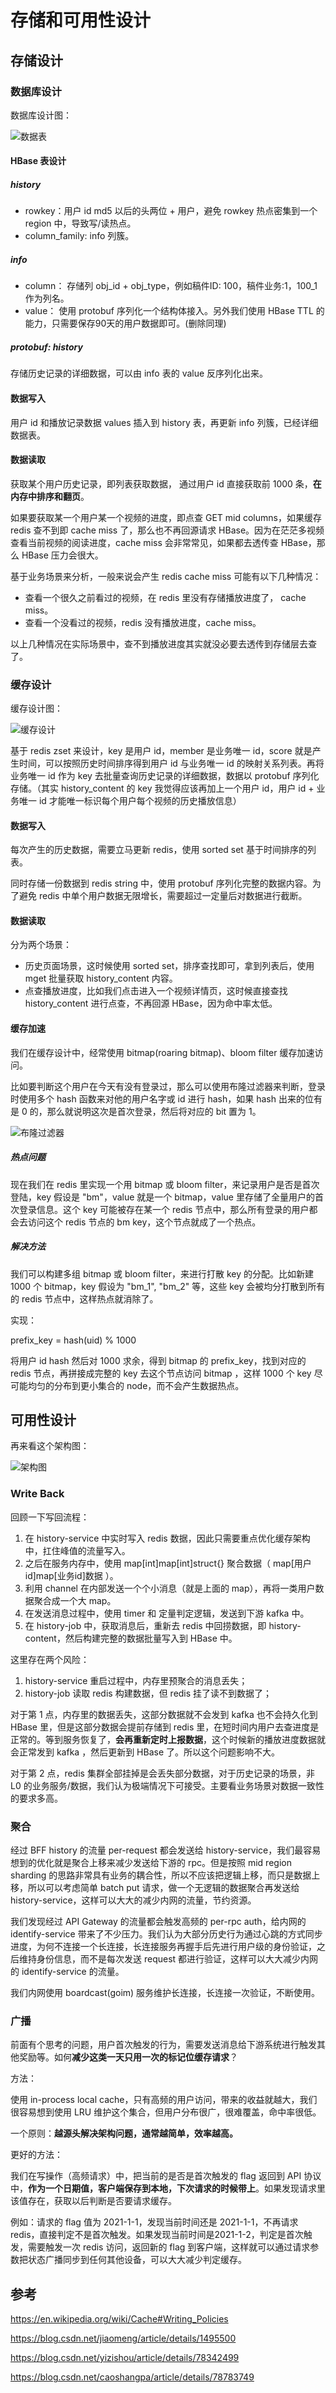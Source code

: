 # 存储和可用性设计

## 存储设计

### 数据库设计

数据库设计图：

![数据表](../../.go_study/assets/go_advanced/history-storage-1.png)

#### HBase 表设计

##### history

- rowkey：用户 id md5 以后的头两位 + 用户，避免 rowkey 热点密集到一个 region 中，导致写/读热点。
- column_family: info 列簇。

##### info

- column： 存储列 obj_id + obj_type，例如稿件ID: 100，稿件业务:1，100_1 作为列名。
-  value： 使用 protobuf 序列化一个结构体接入。另外我们使用 HBase TTL 的能力，只需要保存90天的用户数据即可。(删除同理)

##### protobuf: history

存储历史记录的详细数据，可以由 info 表的 value 反序列化出来。

#### 数据写入

用户 id 和播放记录数据 values 插入到 history 表，再更新 info 列簇，已经详细数据表。

#### 数据读取

获取某个用户历史记录，即列表获取数据， 通过用户 id 直接获取前 1000 条，**在内存中排序和翻页**。

如果要获取某一个用户某一个视频的进度，即点查 GET mid columns，如果缓存 redis 查不到即 cache miss 了，那么也不再回源请求 HBase。因为在茫茫多视频查看当前视频的阅读进度，cache miss 会非常常见，如果都去透传查 HBase，那么 HBase 压力会很大。

基于业务场景来分析，一般来说会产生 redis cache miss 可能有以下几种情况：

- 查看一个很久之前看过的视频，在 redis 里没有存储播放进度了， cache miss。
- 查看一个没看过的视频，redis 没有播放进度，cache miss。

以上几种情况在实际场景中，查不到播放进度其实就没必要去透传到存储层去查了。



### 缓存设计

缓存设计图：

![缓存设计](../../.go_study/assets/go_advanced/history-storage-2.png)

基于 redis zset 来设计，key 是用户 id，member 是业务唯一 id，score 就是产生时间，可以按照历史时间排序得到用户 id 与业务唯一 id 的映射关系列表。再将业务唯一 id 作为 key 去批量查询历史记录的详细数据，数据以 protobuf 序列化存储。（其实 history_content 的 key 我觉得应该再加上一个用户 id，用户 id + 业务唯一 id 才能唯一标识每个用户每个视频的历史播放信息）

#### 数据写入

每次产生的历史数据，需要立马更新 redis，使用 sorted set 基于时间排序的列表。

同时存储一份数据到 redis string 中，使用 protobuf 序列化完整的数据内容。为了避免 redis 中单个用户数据无限增长，需要超过一定量后对数据进行截断。

#### 数据读取

分为两个场景：

- 历史页面场景，这时候使用 sorted set，排序查找即可，拿到列表后，使用 mget 批量获取 history_content 内容。
- 点查播放进度，比如我们点击进入一个视频详情页，这时候直接查找 history_content 进行点查，不再回源 HBase，因为命中率太低。

#### 缓存加速

我们在缓存设计中，经常使用 bitmap(roaring bitmap)、bloom filter 缓存加速访问。

比如要判断这个用户在今天有没有登录过，那么可以使用布隆过滤器来判断，登录时使用多个 hash 函数来对他的用户名字或 id 进行 hash，如果 hash 出来的位有是 0 的，那么就说明这次是首次登录，然后将对应的 bit 置为 1。

![布隆过滤器](../../.go_study/assets/go_advanced/history-storage-3.png)

##### 热点问题

现在我们在 redis 里实现一个用 bitmap 或 bloom filter，来记录用户是否是首次登陆，key 假设是 "bm"，value 就是一个 bitmap，value 里存储了全量用户的首次登录信息。这个 key 可能被存在某一个 redis 节点中，那么所有登录的用户都会去访问这个 redis 节点的 bm key，这个节点就成了一个热点。

##### 解决方法

我们可以构建多组 bitmap 或 bloom filter，来进行打散 key 的分配。比如新建 1000 个 bitmap，key 假设为 "bm_1", "bm_2" 等，这些 key 会被均分打散到所有的 redis 节点中，这样热点就消除了。

实现：

prefix_key = hash(uid) % 1000

将用户 id hash 然后对 1000 求余，得到 bitmap 的 prefix_key，找到对应的 redis 节点，再拼接成完整的 key 去这个节点访问 bitmap ，这样 1000 个 key 尽可能均匀的分布到更小集合的 node，而不会产生数据热点。



## 可用性设计

再来看这个架构图：

![架构图](../../.go_study/assets/go_advanced/history-storage-4.png)

### Write Back

回顾一下写回流程：

1. 在 history-service 中实时写入 redis 数据，因此只需要重点优化缓存架构中，扛住峰值的流量写入。
2. 之后在服务内存中，使用 map[int]map[int]struct{} 聚合数据（ map[用户id]map[业务id]数据 ）。
3. 利用 channel 在内部发送一个个小消息（就是上面的 map），再将一类用户数据聚合成一个大 map。
4. 在发送消息过程中，使用 timer 和 定量判定逻辑，发送到下游 kafka 中。
5. 在 history-job 中，获取消息后，重新去 redis 中回捞数据，即 history-content，然后构建完整的数据批量写入到 HBase 中。

这里存在两个风险：

1. history-service 重启过程中，内存里预聚合的消息丢失；
2. history-job 读取 redis 构建数据，但 redis 挂了读不到数据了；

对于第 1 点，内存里的数据丢失，这部分数据就不会发到 kafka 也不会持久化到 HBase 里，但是这部分数据会提前存储到 redis 里，在短时间内用户去查进度是正常的。等到服务恢复了，**会再重新定时上报数据**，这个时候新的播放进度数据就会正常发到 kafka ，然后更新到 HBase 了。所以这个问题影响不大。

对于第 2 点，redis 集群全部挂掉是会丢失部分数据，对于历史记录的场景，非 L0 的业务服务/数据，我们认为极端情况下可接受。主要看业务场景对数据一致性的要求多高。

### 聚合

经过 BFF history 的流量 per-request 都会发送给 history-service，我们最容易想到的优化就是聚合上移来减少发送给下游的 rpc。但是按照 mid region sharding 的思路非常具有业务的耦合性，所以不应该把逻辑上移，而只是数据上移，所以可以考虑简单 batch put 请求，做一个无逻辑的数据聚合再发送给 history-service，这样可以大大的减少内网的流量，节约资源。

我们发现经过 API Gateway 的流量都会触发高频的 per-rpc auth，给内网的 identify-service 带来了不少压力。我们认为大部分历史行为通过心跳的方式同步进度，为何不连接一个长连接，长连接服务再握手后先进行用户级的身份验证，之后维持身份信息，而不是每次发送 request 都进行验证，这样可以大大减少内网的 identify-service 的流量。

我们内网使用 boardcast(goim) 服务维护长连接，长连接一次验证，不断使用。

### 广播

前面有个思考的问题，用户首次触发的行为，需要发送消息给下游系统进行触发其他奖励等。如何**减少这类一天只用一次的标记位缓存请求**？

方法：

使用 in-process local cache，只有高频的用户访问，带来的收益就越大，我们很容易想到使用 LRU 维护这个集合，但用户分布很广，很难覆盖，命中率很低。

一个原则：**越源头解决架构问题，通常越简单，效率越高。**

更好的方法：

我们在写操作（高频请求）中，把当前的是否是首次触发的 flag 返回到 API 协议中，**作为一个日期值，客户端保存到本地，下次请求的时候带上**。如果发现请求里该值存在，获取以后判断是否要请求缓存。

例如：请求的 flag 值为 2021-1-1，发现当前时间还是 2021-1-1，不再请求 redis，直接判定不是首次触发。如果发现当前时间是2021-1-2，判定是首次触发，需要触发一次 redis 访问，返回新的 flag 到客户端，这样就可以通过请求参数把状态广播同步到任何其他设备，可以大大减少判定缓存。



## 参考

https://en.wikipedia.org/wiki/Cache#Writing_Policies

https://blog.csdn.net/jiaomeng/article/details/1495500

https://blog.csdn.net/yizishou/article/details/78342499

https://blog.csdn.net/caoshangpa/article/details/78783749